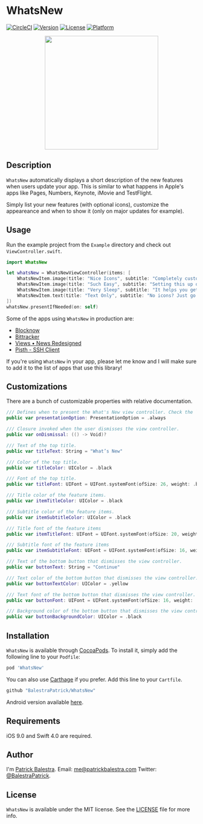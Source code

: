 # WhatsNew

[![CircleCI](https://circleci.com/gh/BalestraPatrick/WhatsNew.svg?style=svg)](https://circleci.com/gh/BalestraPatrick/WhatsNew)
[![Version](https://img.shields.io/cocoapods/v/WhatsNew.svg?style=flat)](http://cocoapods.org/pods/WhatsNew)
[![License](https://img.shields.io/cocoapods/l/WhatsNew.svg?style=flat)](http://cocoapods.org/pods/WhatsNew)
[![Platform](https://img.shields.io/cocoapods/p/WhatsNew.svg?style=flat)](http://cocoapods.org/pods/WhatsNew)

<p align="center"><img src ="example.png" width="300px"/></p>

## Description
`WhatsNew` automatically displays a short description of the new features when users update your app. This is similar to what happens in Apple's apps like Pages, Numbers, Keynote, iMovie and TestFlight. 

Simply list your new features (with optional icons), customize the appeareance and when to show it (only on major updates for example).

## Usage
Run the example project from the `Example` directory and check out `ViewController.swift`.

```swift
import WhatsNew

let whatsNew = WhatsNewViewController(items: [
	WhatsNewItem.image(title: "Nice Icons", subtitle: "Completely customize colors, texts and icons.", image: #imageLiteral(resourceName: "love")),
	WhatsNewItem.image(title: "Such Easy", subtitle: "Setting this up only takes 2 lines of code, impressive you say?", image: #imageLiteral(resourceName: "threed")),
	WhatsNewItem.image(title: "Very Sleep", subtitle: "It helps you get more sleep by writing less code.", image: #imageLiteral(resourceName: "night")),
	WhatsNewItem.text(title: "Text Only", subtitle: "No icons? Just go with plain text."),
])
whatsNew.presentIfNeeded(on: self)
```

Some of the apps using `WhatsNew` in production are:
- [Blocknow](https://itunes.apple.com/app/blocknow/id1350568499)
- [Bittracker](http://appstore.com/BittrackerCryptoCoinTracker)
- [Views • News Redesigned](https://itunes.apple.com/us/app/views-news-redesigned/id1322754821?mt=8)
- [Pisth - SSH Client](https://itunes.apple.com/us/app/pisth/id1331070425?ls=1&mt=8)

If you're using `WhatsNew` in your app, please let me know and I will make sure to add it to the list of apps that use this library! 

## Customizations
There are a bunch of customizable properties with relative documentation.

```swift
/// Defines when to present the What's New view controller. Check the `PresentationOption` enum for more details.
public var presentationOption: PresentationOption = .always

/// Closure invoked when the user dismisses the view controller.
public var onDismissal: (() -> Void)?

/// Text of the top title.
public var titleText: String = "What’s New"

/// Color of the top title.
public var titleColor: UIColor = .black

/// Font of the top title.
public var titleFont: UIFont = UIFont.systemFont(ofSize: 26, weight: .bold)

/// Title color of the feature items.
public var itemTitleColor: UIColor = .black

/// Subtitle color of the feature items.
public var itemSubtitleColor: UIColor = .black

/// Title font of the feature items
public var itemTitleFont: UIFont = UIFont.systemFont(ofSize: 20, weight: .bold)

/// Subtitle font of the feature items
public var itemSubtitleFont: UIFont = UIFont.systemFont(ofSize: 16, weight: .regular)

/// Text of the bottom button that dismisses the view controller.
public var buttonText: String = "Continue"

/// Text color of the bottom button that dismisses the view controller.
public var buttonTextColor: UIColor = .yellow

/// Text font of the bottom button that dismisses the view controller.
public var buttonFont: UIFont = UIFont.systemFont(ofSize: 16, weight: .regular)

/// Background color of the bottom button that dismisses the view controller.
public var buttonBackgroundColor: UIColor = .black
```

## Installation

`WhatsNew` is available through [CocoaPods](http://cocoapods.org). To install
it, simply add the following line to your `Podfile`:

```ruby
pod 'WhatsNew'
```

You can also use [Carthage](https://github.com/Carthage/Carthage) if you prefer. Add this line to your `Cartfile`.

```ruby
github "BalestraPatrick/WhatsNew"
```

Android version available [here](https://github.com/TonnyL/WhatsNew).
## Requirements
iOS 9.0 and Swift 4.0 are required.

## Author

I'm [Patrick Balestra](http://www.patrickbalestra.com).
Email: [me@patrickbalestra.com](mailto:me@patrickbalestra.com)
Twitter: [@BalestraPatrick](http://twitter.com/BalestraPatrick).

## License

`WhatsNew` is available under the MIT license. See the [LICENSE](LICENSE) file for more info.
